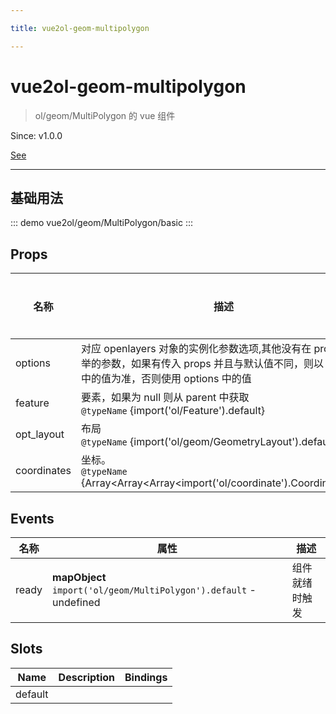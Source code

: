 ```yaml
---

title: vue2ol-geom-multipolygon

---
```


# vue2ol-geom-multipolygon

> ol/geom/MultiPolygon 的 vue 组件

Since: v1.0.0

[See](https://openlayers.org/en/latest/apidoc/module-ol_geom_MultiPolygon-MultiPolygon.html)

---

## 基础用法

::: demo
vue2ol/geom/MultiPolygon/basic
:::

## Props

| 名称        | 描述                                                                                                                                                  | 类型   | 取值范围 | 默认值 |
| ----------- | ----------------------------------------------------------------------------------------------------------------------------------------------------- | ------ | -------- | ------ |
| options     | 对应 openlayers 对象的实例化参数选项,其他没有在 props 中列举的参数，如果有传入 props 并且与默认值不同，则以 props 中的值为准，否则使用 options 中的值 | object | -        |        |
| feature     | 要素，如果为 null 则从 parent 中获取<br/>`@typeName` {import('ol/Feature').default}                                                                   | object | -        |        |
| opt_layout  | 布局<br/>`@typeName` {import('ol/geom/GeometryLayout').default}                                                                                       | object | -        |        |
| coordinates | 坐标。<br/>`@typeName` {Array<Array<Array<import('ol/coordinate').Coordinate>>>}                                                                      | array  | -        |        |

## Events

| 名称  | 属性                                                               | 描述           |
| ----- | ------------------------------------------------------------------ | -------------- |
| ready | **mapObject** `import('ol/geom/MultiPolygon').default` - undefined | 组件就绪时触发 |

## Slots

| Name    | Description | Bindings |
| ------- | ----------- | -------- |
| default |             |          |
